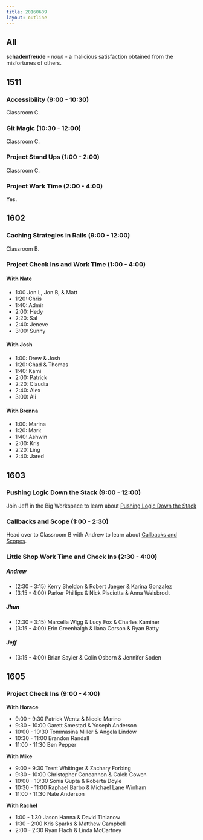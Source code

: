 ```yaml
---
title: 20160609
layout: outline
---
```


## All

**schadenfreude** - _noun_ - a malicious satisfaction obtained from the
misfortunes of others.


## 1511

### Accessibility (9:00 - 10:30)

Classroom C.

### Git Magic (10:30 - 12:00)

Classroom C.

### Project Stand Ups (1:00 - 2:00)

Classroom C.

### Project Work Time (2:00 - 4:00)

Yes.


## 1602

### Caching Strategies in Rails (9:00 - 12:00)

Classroom B.

### Project Check Ins and Work Time (1:00 - 4:00)

#### With Nate
  - 1:00 Jon L, Jon B, & Matt
  - 1:20: Chris
  - 1:40: Admir
  - 2:00: Hedy
  - 2:20: Sal
  - 2:40: Jeneve
  - 3:00: Sunny

#### With Josh
  - 1:00: Drew & Josh
  - 1:20: Chad & Thomas
  - 1:40: Kami
  - 2:00: Patrick
  - 2:20: Claudia
  - 2:40: Alex
  - 3:00: Ali

#### With Brenna
  - 1:00: Marina
  - 1:20: Mark
  - 1:40: Ashwin
  - 2:00: Kris
  - 2:20: Ling
  - 2:40: Jared


## 1603

### Pushing Logic Down the Stack (9:00 - 12:00)

Join Jeff in the Big Workspace to learn about [Pushing Logic Down the Stack](https://github.com/turingschool/lesson_plans/blob/master/ruby_02-web_applications_with_ruby/pushing_logic_down_the_stack.markdown)

### Callbacks and Scope (1:00 - 2:30)

Head over to Classroom B with Andrew to learn about [Callbacks and Scopes](https://github.com/turingschool-examples/turing-scholarbot).

### Little Shop Work Time and Check Ins (2:30 - 4:00)

##### Andrew

  * (2:30 - 3:15) Kerry Sheldon & Robert Jaeger & Karina Gonzalez
  * (3:15 - 4:00) Parker Phillips & Nick Pisciotta & Anna Weisbrodt

##### Jhun

  * (2:30 - 3:15) Marcella Wigg & Lucy Fox & Charles Kaminer
  * (3:15 - 4:00) Erin Greenhalgh & Ilana Corson & Ryan Batty

##### Jeff

  * (3:15 - 4:00) Brian Sayler & Colin Osborn & Jennifer Soden


## 1605

### Project Check Ins (9:00 - 4:00)

**With Horace**

* 9:00  - 9:30  Patrick Wentz & Nicole Marino
* 9:30  - 10:00 Garett Smestad & Yoseph Anderson
* 10:00 - 10:30 Tommasina Miller & Angela Lindow
* 10:30 - 11:00 Brandon Randall
* 11:00 - 11:30 Ben Pepper

**With Mike**

* 9:00  - 9:30  Trent Whitinger & Zachary Forbing
* 9:30  - 10:00 Christopher Concannon & Caleb Cowen
* 10:00 - 10:30 Sonia Gupta & Roberta Doyle
* 10:30 - 11:00 Raphael Barbo & Michael Lane Winham
* 11:00 - 11:30 Nate Anderson

**With Rachel**

* 1:00 - 1:30 Jason Hanna & David Tinianow
* 1:30 - 2:00 Kris Sparks & Matthew Campbell
* 2:00 - 2:30 Ryan Flach & Linda McCartney


